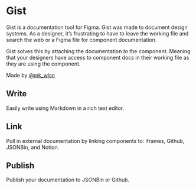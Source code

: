 # Gist

Gist is a documentation tool for Figma. Gist was made to document design systems. As a designer, it’s frustrating to have to leave the working file and search the web or a Figma file for component documentation.



Gist solves this by attaching the documentation *to* the component. Meaning that your designers have access to component docs in their working file as they are using the component.



Made by [@mk_wlsn](https://twitter.com/mk_wlsn)

## Write

Easily write using Markdown in a rich text editor.

## Link

Pull in external documentation by linking components to: iframes, Github, JSONBin, and Notion.

## Publish

Publish your documentation to JSONBin or Github.